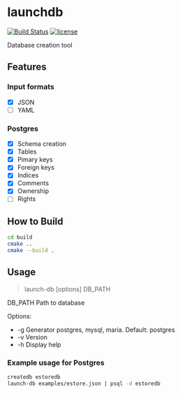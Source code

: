 # launchdb

[![Build Status](https://travis-ci.org/m1nuz/launchdb.svg?branch=master)](https://travis-ci.org/m1nuz/launchdb)
[![license](https://img.shields.io/github/license/mashape/apistatus.svg?maxAge=2592000?style=flat-square)](https://github.com/m1nuz/launchdb/blob/master/LICENSE)

Database creation tool

## Features

### Input formats
- [x] JSON
- [ ] YAML

### Postgres
- [x] Schema creation
- [x] Tables
- [x] Pimary keys
- [x] Foreign keys
- [x] Indices
- [x] Comments
- [x] Ownership
- [ ] Rights

## How to Build
```sh
cd build
cmake ..
cmake --build .
```

## Usage
> launch-db [options] DB_PATH 

DB_PATH Path to database

Options:
- -g Generator postgres, mysql, maria. Default: postgres
- -v Version
- -h Display help

### Example usage for Postgres
```sh
createdb estoredb
launch-db examples/estore.json | psql -d estoredb
```

